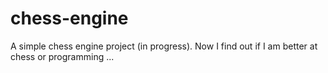 # chess-engine

A simple chess engine project (in progress). Now I find out if I am better at chess or programming ...
